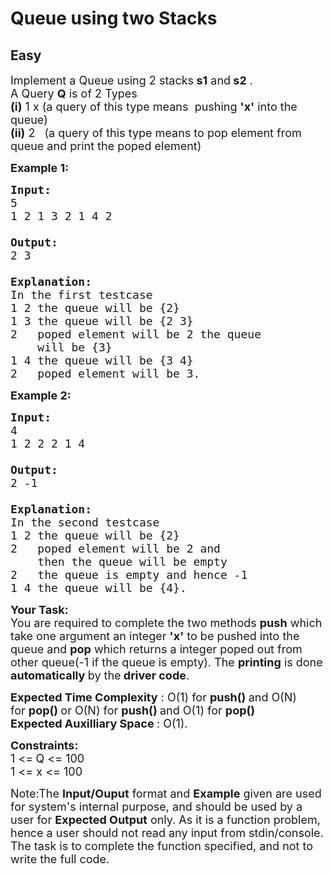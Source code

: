 # Queue using two Stacks
## Easy
<div class="problems_problem_content__Xm_eO"><p><span style="font-size:18px">Implement a Queue using 2 stacks<strong> s1</strong> and<strong> s2</strong> .<br>
A Query <strong>Q</strong> is of 2 Types<br>
<strong>(i)</strong> 1 x (a query of this type means&nbsp;&nbsp;pushing <strong>'x'</strong> into the queue)<br>
<strong>(ii)</strong> 2 &nbsp; (a query of this type means to pop&nbsp;element from queue and print the poped element)</span></p>

<p><strong><span style="font-size:18px">Example 1:</span></strong></p>

<pre><strong><span style="font-size:18px">Input:
</span></strong><span style="font-size:18px">5
1 2 1 3 2 1 4 2

<strong>Output: 
</strong>2&nbsp;3
<strong>
Explanation: 
</strong>In the first testcase
1 2 the queue will be {2}
1 3 the queue will be {2 3}
2 &nbsp; poped element will be 2 the queue 
&nbsp;   will be {3}
1 4 the queue will be {3 4}
2 &nbsp; poped element will be 3.</span>
</pre>

<p><strong><span style="font-size:18px">Example 2:</span></strong></p>

<pre><strong><span style="font-size:18px">Input:
</span></strong><span style="font-size:18px">4
1 2 2 2 1 4

<strong>Output: 
</strong>2&nbsp;-1
<strong>
Explanation: 
</strong>In the second testcase&nbsp;
1 2&nbsp;the queue will be {2}
2&nbsp; &nbsp;poped element will be 2 and 
&nbsp;   then the queue will be empty
2&nbsp; &nbsp;the queue is empty and hence -1
1 4&nbsp;the queue will be {4}.</span></pre>

<p><strong><span style="font-size:18px">Your Task:</span></strong><br>
<span style="font-size:18px">You are required to complete the two methods <strong>push</strong> which take one argument an integer <strong>'x'</strong>&nbsp;to be pushed into the queue and <strong>pop</strong> which returns a integer&nbsp;poped out from other queue(-1 if the queue is empty).&nbsp;The <strong>printing</strong> is done <strong>automatically </strong>by the<strong> driver code</strong>.</span></p>

<p><span style="font-size:18px"><strong>Expected Time Complexity</strong> : O(1) for&nbsp;<strong>push()&nbsp;</strong>and&nbsp;O(N) for&nbsp;<strong>pop() </strong>or&nbsp;O(N) for&nbsp;<strong>push()&nbsp;</strong>and&nbsp;O(1) for&nbsp;<strong>pop() </strong>&nbsp;<br>
<strong>Expected Auxilliary Space </strong>:&nbsp;O(1).</span></p>

<p><span style="font-size:18px"><strong>Constraints:</strong><br>
1 &lt;=<strong> </strong>Q &lt;= 100<br>
1 &lt;= x &lt;= 100</span></p>

<p><span style="font-size:18px">Note:The <strong>Input/Ouput</strong> format and <strong>Example</strong> given are used for system's internal purpose, and should be used by a user for <strong>Expected Output</strong> only. As it is a function problem, hence a user should not read any input from stdin/console. The task is to complete the function specified, and not to write the full code.</span></p>
</div>